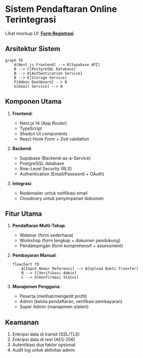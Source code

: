 # Sistem Pendaftaran Online Terintegrasi

Lihat mockup UI: **[Form Registrasi](89-form-registrasi.html)**

## Arsitektur Sistem

```mermaid
graph TD
    A[Next.js Frontend] --> B[Supabase API]
    B --> C[PostgreSQL Database]
    B --> D[Authentication Service]
    B --> E[Storage Service]
    F[Admin Dashboard] --> B
    G[Email Service] --> B
```

## Komponen Utama

1. **Frontend**:
   - Next.js 14 (App Router)
   - TypeScript
   - Shadcn UI components
   - React Hook Form + Zod validation

2. **Backend**:
   - Supabase (Backend-as-a-Service)
   - PostgreSQL database
   - Row-Level Security (RLS)
   - Authentication (Email/Password + OAuth)

3. **Integrasi**:
   - Nodemailer untuk notifikasi email
   - Cloudinary untuk penyimpanan dokumen

## Fitur Utama

1. **Pendaftaran Multi-Tahap**:
   - Webinar (form sederhana)
   - Workshop (form lengkap + dokumen pendukung)
   - Pendampingan (form komprehensif + assessment)

2. **Pembayaran Manual**:

   ```mermaid
   flowchart TD
       A[Input Nomor Referensi] --> B[Upload Bukti Transfer]
       B --> C[Verifikasi Admin]
       C --> D[Konfirmasi Status]
   ```

3. **Manajemen Pengguna**:
   - Peserta (melihat/mengedit profil)
   - Admin (kelola pendaftaran, verifikasi pembayaran)
   - Super Admin (manajemen sistem)

## Keamanan

1. Enkripsi data di transit (SSL/TLS)
2. Enkripsi data di rest (AES-256)
3. Autentikasi dua faktor opsional
4. Audit log untuk aktivitas admin
